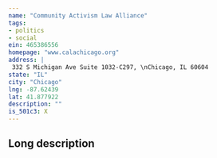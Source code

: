 ```yaml
---
name: "Community Activism Law Alliance"
tags:
- politics
- social
ein: 465386556
homepage: "www.calachicago.org"
address: |
 332 S Michigan Ave Suite 1032-C297, \nChicago, IL 60604
state: "IL"
city: "Chicago"
lng: -87.62439
lat: 41.877922
description: ""
is_501c3: X
---
```


## Long description


